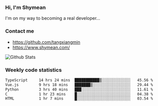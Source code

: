 ### Hi, I'm Shymean

I'm on my way to becoming a real developer...

### Contact me

- <https://github.com/tangxiangmin>
- <https://www.shymean.com/>

![Github Stats](https://github-readme-stats.vercel.app/api?username=tangxiangmin&show_icons=true&theme=dark)


###  Weekly code statistics

<!--START_SECTION:waka-->

```txt
TypeScript     14 hrs 24 mins  ███████████▒░░░░░░░░░░░░░   45.56 %
Vue.js         9 hrs 18 mins   ███████▒░░░░░░░░░░░░░░░░░   29.44 %
Python         3 hrs 40 mins   ███░░░░░░░░░░░░░░░░░░░░░░   11.61 %
C              1 hr 23 mins    █░░░░░░░░░░░░░░░░░░░░░░░░   04.38 %
HTML           1 hr 7 mins     █░░░░░░░░░░░░░░░░░░░░░░░░   03.54 %
```

<!--END_SECTION:waka-->